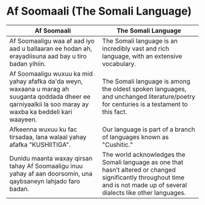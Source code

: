 # Af Soomaali (The Somali Language)

| **Af Soomaali**                                                                                  | **The Somali Language**                                                                           |
|--------------------------------------------------------------------------------------------------|--------------------------------------------------------------------------------------------------|
| Af Soomaaligu waa af aad iyo aad u ballaaran ee hodan ah, erayadiisuna aad bay u tiro badan yihiin. | The Somali language is an incredibly vast and rich language, with an extensive vocabulary.       |
| Af Soomaaligu wuxuu ka mid yahay afafka da'da weyn, waxaana u marag ah suuganta qoddada dheer ee qarniyaalkii la soo maray ay waxba ka beddeli kari waayeen. | The Somali language is among the oldest spoken languages, and unchanged literature/poetry for centuries is a testament to this fact. |
| Afkeenna wuxuu ku fac tirsadaa, lana walaal yahay afafka "KUSHIITIGA".                           | Our language is part of a branch of languages known as "Cushitic."                               |
| Dunidu maanta waxay qirsan tahay Af Soomaaligu inuu yahay af aan doorsomin, una qaybsaneyn lahjado faro badan. | The world acknowledges the Somali language as one that hasn’t altered or changed significantly throughout time and is not made up of several dialects like other languages. |
